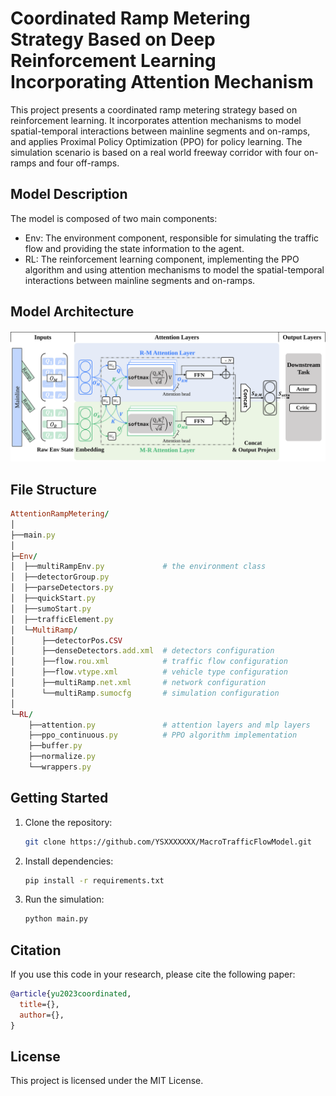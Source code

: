 # Coordinated Ramp Metering Strategy Based on Deep Reinforcement Learning Incorporating Attention Mechanism

This project presents a coordinated ramp metering strategy based on reinforcement learning. It incorporates attention mechanisms to model spatial-temporal interactions between mainline segments and on-ramps, and applies Proximal Policy Optimization (PPO) for policy learning. The simulation scenario is based on a real world freeway corridor with four on-ramps and four off-ramps.

## Model Description

The model is composed of two main components:

- Env: The environment component, responsible for simulating the traffic flow and providing the state information to the agent.
- RL: The reinforcement learning component, implementing the PPO algorithm and using attention mechanisms to model the spatial-temporal interactions between mainline segments and on-ramps.

## Model Architecture

![Model Architecture](framework.svg)

## File Structure

```ruby
AttentionRampMetering/
│
├──main.py
│
├─Env/
│  ├──multiRampEnv.py             # the environment class
│  ├──detectorGroup.py
│  ├──parseDetectors.py
│  ├──quickStart.py
│  ├──sumoStart.py
│  ├──trafficElement.py
│  └─MultiRamp/
│      ├──detectorPos.CSV
│      ├──denseDetectors.add.xml  # detectors configuration
│      ├──flow.rou.xml            # traffic flow configuration
│      ├──flow.vtype.xml          # vehicle type configuration
│      ├──multiRamp.net.xml       # network configuration
│      └──multiRamp.sumocfg       # simulation configuration
│
└─RL/
    ├──attention.py               # attention layers and mlp layers
    ├──ppo_continuous.py          # PPO algorithm implementation
    ├──buffer.py
    ├──normalize.py
    └──wrappers.py
```

## Getting Started

1. Clone the repository:

    ```bash
    git clone https://github.com/YSXXXXXXX/MacroTrafficFlowModel.git
    ```

2. Install dependencies:

    ```bash
    pip install -r requirements.txt
    ```

3. Run the simulation:

    ```bash
    python main.py
    ```

## Citation

If you use this code in your research, please cite the following paper:

```bibtex
@article{yu2023coordinated,
  title={},
  author={},
}
```

## License

This project is licensed under the MIT License.
